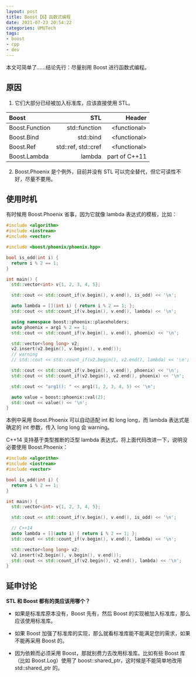 ```yaml
---
layout: post
title: Boost【6】函数式编程
date: 2021-07-23 20:54:22
categories: UMUTech
tags:
- boost
- cpp
- dev
---
```

本文可简单了……结论先行：尽量别用 Boost 进行函数式编程。

## 原因

1. 它们大部分已经被加入标准库，应该直接使用 STL。

| Boost | STL | Header |
| :- | -: | -: |
| Boost.Function | std::function | \<functional\> |
| Boost.Bind | std::bind | \<functional\> |
| Boost.Ref | std::ref, std::cref | \<functional\> |
| Boost.Lambda | lambda | part of C++11 |

2. Boost.Phoenix 是个例外，目前并没有 STL 可以完全替代，但它可读性不好，尽量不要用。

## 使用时机

有时候用 Boost.Phoenix 省事，因为它就像 lambda 表达式的模板，比如：

```cpp
#include <algorithm>
#include <iostream>
#include <vector>

#include <boost/phoenix/phoenix.hpp>

bool is_odd(int i) {
  return i % 2 == 1;
}

int main() {
  std::vector<int> v{1, 2, 3, 4, 5};

  std::cout << std::count_if(v.begin(), v.end(), is_odd) << '\n';

  auto lambda = [](int i) { return i % 2 == 1; };
  std::cout << std::count_if(v.begin(), v.end(), lambda) << '\n';

  using namespace boost::phoenix::placeholders;
  auto phoenix = arg1 % 2 == 1;
  std::cout << std::count_if(v.begin(), v.end(), phoenix) << '\n';

  std::vector<long long> v2;
  v2.insert(v2.begin(), v.begin(), v.end());
  // warning
  // std::cout << std::count_if(v2.begin(), v2.end(), lambda) << '\n';

  std::cout << std::count_if(v.begin(), v.end(), phoenix) << '\n';
  std::cout << std::count_if(v2.begin(), v2.end(), phoenix) << '\n';

  std::cout << "arg1(): " << arg1(1, 2, 3, 4, 5) << '\n';

  auto value = boost::phoenix::val(2);
  std::cout << value() << '\n';
}
```

本例中采用 Boost.Phoenix 可以自动适配 int 和 long long，而 lambda 表达式是确定的 int 参数，传入 long long 会 warning。

C++14 支持基于类型推断的泛型 lambda 表达式，将上面代码改进一下，说明没必要使用 Boost.Phoenix：

```cpp
#include <algorithm>
#include <iostream>
#include <vector>

bool is_odd(int i) {
  return i % 2 == 1;
}

int main() {
  std::vector<int> v{1, 2, 3, 4, 5};

  std::cout << std::count_if(v.begin(), v.end(), is_odd) << '\n';

  // C++14
  auto lambda = [](auto i) { return i % 2 == 1; };
  std::cout << std::count_if(v.begin(), v.end(), lambda) << '\n';

  std::vector<long long> v2;
  v2.insert(v2.begin(), v.begin(), v.end());
  std::cout << std::count_if(v2.begin(), v2.end(), lambda) << '\n';
}
```

## 延申讨论

**STL 和 Boost 都有的类应该用哪个？**

- 如果是标准库原本没有，Boost 先有，然后 Boost 的实现被加入标准库，那么应该使用标准库。

- 如果 Boost 加强了标准库的实现，那么就看标准库能不能满足您的需求，如果不能再采用 Boost 的。

- 因为依赖而必须采用 Boost，那就别费力去改用标准库。比如有些 Boost 库（比如 Boost.Log）使用了 boost::shared_ptr，这时候是不能简单地改用 std::shared_ptr 的。
